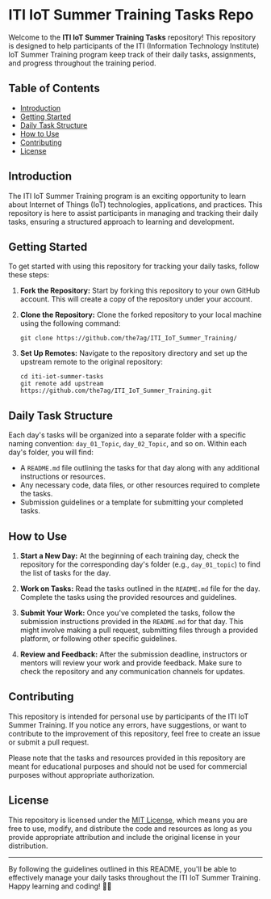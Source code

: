 # ITI IoT Summer Training Tasks Repo

Welcome to the **ITI IoT Summer Training Tasks** repository! This repository is designed to help participants of the ITI (Information Technology Institute) IoT Summer Training program keep track of their daily tasks, assignments, and progress throughout the training period. 

## Table of Contents

- [Introduction](#introduction)
- [Getting Started](#getting-started)
- [Daily Task Structure](#daily-task-structure)
- [How to Use](#how-to-use)
- [Contributing](#contributing)
- [License](#license)

## Introduction

The ITI IoT Summer Training program is an exciting opportunity to learn about Internet of Things (IoT) technologies, applications, and practices. This repository is here to assist participants in managing and tracking their daily tasks, ensuring a structured approach to learning and development.

## Getting Started

To get started with using this repository for tracking your daily tasks, follow these steps:

1. **Fork the Repository:** Start by forking this repository to your own GitHub account. This will create a copy of the repository under your account.

2. **Clone the Repository:** Clone the forked repository to your local machine using the following command:
   ```
   git clone https://github.com/the7ag/ITI_IoT_Summer_Training/
   ```

3. **Set Up Remotes:** Navigate to the repository directory and set up the upstream remote to the original repository:
   ```
   cd iti-iot-summer-tasks
   git remote add upstream https://github.com/the7ag/ITI_IoT_Summer_Training.git
   ```

## Daily Task Structure

Each day's tasks will be organized into a separate folder with a specific naming convention: `day_01_Topic`, `day_02_Topic`, and so on. Within each day's folder, you will find:

- A `README.md` file outlining the tasks for that day along with any additional instructions or resources.
- Any necessary code, data files, or other resources required to complete the tasks.
- Submission guidelines or a template for submitting your completed tasks.

## How to Use

1. **Start a New Day:** At the beginning of each training day, check the repository for the corresponding day's folder (e.g., `day_01_topic`) to find the list of tasks for the day.

2. **Work on Tasks:** Read the tasks outlined in the `README.md` file for the day. Complete the tasks using the provided resources and guidelines.

3. **Submit Your Work:** Once you've completed the tasks, follow the submission instructions provided in the `README.md` for that day. This might involve making a pull request, submitting files through a provided platform, or following other specific guidelines.

4. **Review and Feedback:** After the submission deadline, instructors or mentors will review your work and provide feedback. Make sure to check the repository and any communication channels for updates.

## Contributing

This repository is intended for personal use by participants of the ITI IoT Summer Training. If you notice any errors, have suggestions, or want to contribute to the improvement of this repository, feel free to create an issue or submit a pull request.

Please note that the tasks and resources provided in this repository are meant for educational purposes and should not be used for commercial purposes without appropriate authorization.

## License

This repository is licensed under the [MIT License](LICENSE), which means you are free to use, modify, and distribute the code and resources as long as you provide appropriate attribution and include the original license in your distribution.

---

By following the guidelines outlined in this README, you'll be able to effectively manage your daily tasks throughout the ITI IoT Summer Training. Happy learning and coding! 🚀🌞
